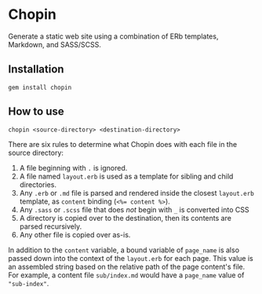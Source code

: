 # Chopin

Generate a static web site using a combination of ERb templates, Markdown, and SASS/SCSS.

## Installation

    gem install chopin

## How to use

    chopin <source-directory> <destination-directory>

There are six rules to determine what Chopin does with each file in the source directory:

1. A file beginning with `.` is ignored.
2. A file named `layout.erb` is used as a template for sibling and child directories.
3. Any `.erb` or `.md` file is parsed and rendered inside the closest `layout.erb` template, as `content` binding (`<%= content %>`).
4. Any `.sass` or `.scss` file that does *not* begin with `_` is converted into CSS
5. A directory is copied over to the destination, then its contents are parsed recursively.
6. Any other file is copied over as-is.

In addition to the `content` variable, a bound variable of `page_name` is also passed down into the context of the `layout.erb` for each page. This value is an assembled string based on the relative path of the page content's file. For example, a content file `sub/index.md` would have a `page_name` value of `"sub-index"`.
